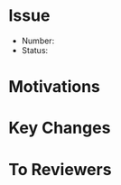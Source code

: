 
# Issue
- Number: <!--이슈넘버-->
- Status: <!--진행중, 완료-->


# Motivations <!--무슨 이유로 코드를 변경했는지-->

# Key Changes <!--주요 변경 사항, 리뷰어가 집중해서 봐야하는 것, 스크린 캡처 등-->

# To Reviewers <!--리뷰어에게 하고싶은 말-->

